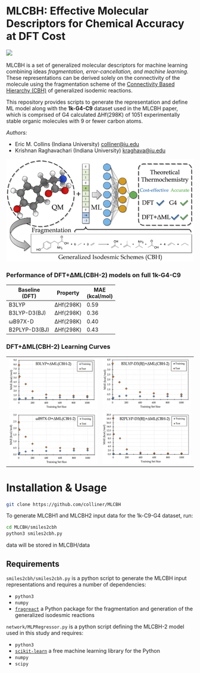 MLCBH: Effective Molecular Descriptors for Chemical Accuracy at DFT Cost
=======
[![](https://img.shields.io/badge/DOI-10.1021/acs.jctc.0c00236-informational.svg)](https://www.doi.org/10.1021/acs.jctc.0c00236)

MLCBH is a set of generalized molecular descriptors for machine learning combining ideas *fragmentation, error-cancellation, and machine learning.* These representations can be derived solely on the connectivity of the molecule using the fragmentation scheme of the [Connectivity Based Hierarchy (CBH)](https://doi.org/10.1021/ct200279q) of generalized isodemic reactions. 

This repository provides scripts to generate the representation and define ML model along with the **1k-G4-C9** dataset used in the MLCBH paper, which is comprised of G4 calculated ∆Hf(298K) of 1051 experimentally stable organic molecules with 9 or fewer carbon atoms.


*Authors:* 
- Eric M. Collins (Indiana University) colliner@iu.edu
- Krishnan Raghavachari (Indiana University) kraghava@iu.edu

<img src="resources/MLCBH_cover.png" alt="MLCBH" width="700"/>


### Performance of DFT+∆ML(CBH-2) models on full 1k-G4-C9

| Baseline  <br /> (DFT)   | Property | MAE <br />(kcal/mol)  |
|--------------|----------|----------|
| B3LYP        | ∆Hf(298K)|     0.59 |
| B3LYP-D3(BJ) | ∆Hf(298K)|     0.36 |
| ωB97X-D      | ∆Hf(298K)|     0.40 |
| B2PLYP-D3(BJ)| ∆Hf(298K)|     0.43 | 

### DFT+∆ML(CBH-2) Learning Curves

<table>
 <tr>
   <td><div align="center"><img src="resources/B3LYP_learning_curve.png" alt="best_models" width="500"/></div></td>
    <td><div align="center"><img src="resources/B3LYP-D3_learning_curve.png" alt="best_models" width="500"/></div></td>
 </tr>
 <tr>
   <td><div align="center"><img src="resources/wB97XD_learning_curve.png" alt="best_models" width="500"/></div></td>
    <td><div align="center"><img src="resources/B2PLYP-D3_learning_curve.png" alt="best_models" width="500"/></div></td>
  </tr>
</table>


# Installation & Usage

```bash
git clone https://github.com/colliner/MLCBH
```

To generate MLCBH1 and MLCBH2 input data for the 1k-C9-G4 dataset, run:

```bash
cd MLCBH/smiles2cbh
python3 smiles2cbh.py
```

data will be stored in MLCBH/data


## Requirements

`smiles2cbh/smiles2cbh.py` is a python script to generate the MLCBH input representations and requires a number of dependencies:

- `python3`
- `numpy`
- [`fragreact`](https://github.com/jensengroup/fragreact) a Python package for the fragmentation and generation of the generalized isodesmic reactions

`network/MLPRegressor.py` is a python script defining the MLCBH-2 model used in this study and requires:

- `python3`
- [`scikit-learn`](https://scikit-learn.org/stable/install.html) a free machine learning library for the Python
- `numpy`
- `scipy`

